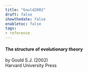 ```yaml
---
title: "Gould2002"
draft: false
showthedate: false
enabletoc: false
tags:
- reference
---
```


#### **The structure of evolutionary theory**     
by Gould S.J. (2002)         
Harvard University Press      


